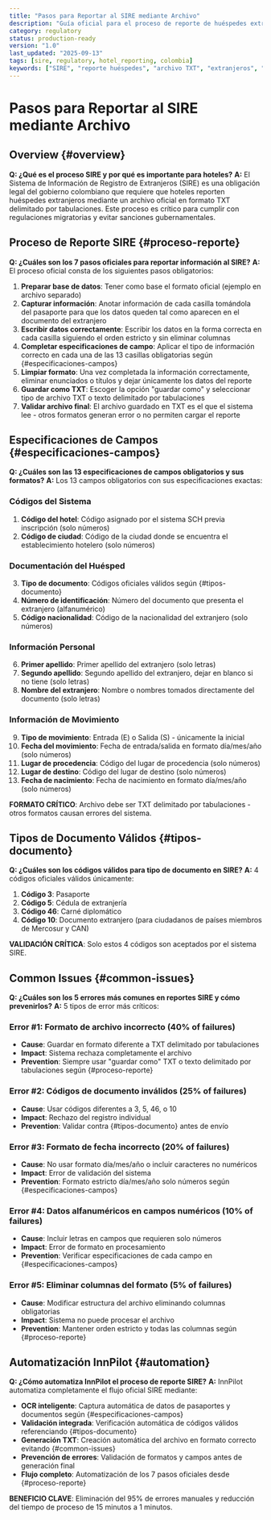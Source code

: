 ```yaml
---
title: "Pasos para Reportar al SIRE mediante Archivo"
description: "Guía oficial para el proceso de reporte de huéspedes extranjeros al Sistema SIRE mediante archivo TXT delimitado por tabulaciones"
category: regulatory
status: production-ready
version: "1.0"
last_updated: "2025-09-13"
tags: [sire, regulatory, hotel_reporting, colombia]
keywords: ["SIRE", "reporte huéspedes", "archivo TXT", "extranjeros", "hoteles Colombia"]
---
```


# Pasos para Reportar al SIRE mediante Archivo

## Overview {#overview}

**Q: ¿Qué es el proceso SIRE y por qué es importante para hoteles?**
**A:** El Sistema de Información de Registro de Extranjeros (SIRE) es una obligación legal del gobierno colombiano que requiere que hoteles reporten huéspedes extranjeros mediante un archivo oficial en formato TXT delimitado por tabulaciones. Este proceso es crítico para cumplir con regulaciones migratorias y evitar sanciones gubernamentales.

## Proceso de Reporte SIRE {#proceso-reporte}

**Q: ¿Cuáles son los 7 pasos oficiales para reportar información al SIRE?**
**A:** El proceso oficial consta de los siguientes pasos obligatorios:

1. **Preparar base de datos**: Tener como base el formato oficial (ejemplo en archivo separado)
2. **Capturar información**: Anotar información de cada casilla tomándola del pasaporte para que los datos queden tal como aparecen en el documento del extranjero
3. **Escribir datos correctamente**: Escribir los datos en la forma correcta en cada casilla siguiendo el orden estricto y sin eliminar columnas
4. **Completar especificaciones de campo**: Aplicar el tipo de información correcto en cada una de las 13 casillas obligatorias según {#especificaciones-campos}
5. **Limpiar formato**: Una vez completada la información correctamente, eliminar enunciados o títulos y dejar únicamente los datos del reporte
6. **Guardar como TXT**: Escoger la opción "guardar como" y seleccionar tipo de archivo TXT o texto delimitado por tabulaciones
7. **Validar archivo final**: El archivo guardado en TXT es el que el sistema lee - otros formatos generan error o no permiten cargar el reporte

## Especificaciones de Campos {#especificaciones-campos}

**Q: ¿Cuáles son las 13 especificaciones de campos obligatorios y sus formatos?**
**A:** Los 13 campos obligatorios con sus especificaciones exactas:

### Códigos del Sistema
1. **Código del hotel**: Código asignado por el sistema SCH previa inscripción (solo números)
2. **Código de ciudad**: Código de la ciudad donde se encuentra el establecimiento hotelero (solo números)

### Documentación del Huésped
3. **Tipo de documento**: Códigos oficiales válidos según {#tipos-documento}
4. **Número de identificación**: Número del documento que presenta el extranjero (alfanumérico)
5. **Código nacionalidad**: Código de la nacionalidad del extranjero (solo números)

### Información Personal
6. **Primer apellido**: Primer apellido del extranjero (solo letras)
7. **Segundo apellido**: Segundo apellido del extranjero, dejar en blanco si no tiene (solo letras)
8. **Nombre del extranjero**: Nombre o nombres tomados directamente del documento (solo letras)

### Información de Movimiento
9. **Tipo de movimiento**: Entrada (E) o Salida (S) - únicamente la inicial
10. **Fecha del movimiento**: Fecha de entrada/salida en formato día/mes/año (solo números)
11. **Lugar de procedencia**: Código del lugar de procedencia (solo números)
12. **Lugar de destino**: Código del lugar de destino (solo números)
13. **Fecha de nacimiento**: Fecha de nacimiento en formato día/mes/año (solo números)

**FORMATO CRÍTICO**: Archivo debe ser TXT delimitado por tabulaciones - otros formatos causan errores del sistema.

## Tipos de Documento Válidos {#tipos-documento}

**Q: ¿Cuáles son los códigos válidos para tipo de documento en SIRE?**
**A:** 4 códigos oficiales válidos únicamente:

1. **Código 3**: Pasaporte
2. **Código 5**: Cédula de extranjería
3. **Código 46**: Carné diplomático
4. **Código 10**: Documento extranjero (para ciudadanos de países miembros de Mercosur y CAN)

**VALIDACIÓN CRÍTICA**: Solo estos 4 códigos son aceptados por el sistema SIRE.

## Common Issues {#common-issues}

**Q: ¿Cuáles son los 5 errores más comunes en reportes SIRE y cómo prevenirlos?**
**A:** 5 tipos de error más críticos:

### Error #1: Formato de archivo incorrecto (40% of failures)
- **Cause**: Guardar en formato diferente a TXT delimitado por tabulaciones
- **Impact**: Sistema rechaza completamente el archivo
- **Prevention**: Siempre usar "guardar como" TXT o texto delimitado por tabulaciones según {#proceso-reporte}

### Error #2: Códigos de documento inválidos (25% of failures)
- **Cause**: Usar códigos diferentes a 3, 5, 46, o 10
- **Impact**: Rechazo del registro individual
- **Prevention**: Validar contra {#tipos-documento} antes de envío

### Error #3: Formato de fecha incorrecto (20% of failures)
- **Cause**: No usar formato día/mes/año o incluir caracteres no numéricos
- **Impact**: Error de validación del sistema
- **Prevention**: Formato estricto día/mes/año solo números según {#especificaciones-campos}

### Error #4: Datos alfanuméricos en campos numéricos (10% of failures)
- **Cause**: Incluir letras en campos que requieren solo números
- **Impact**: Error de formato en procesamiento
- **Prevention**: Verificar especificaciones de cada campo en {#especificaciones-campos}

### Error #5: Eliminar columnas del formato (5% of failures)
- **Cause**: Modificar estructura del archivo eliminando columnas obligatorias
- **Impact**: Sistema no puede procesar el archivo
- **Prevention**: Mantener orden estricto y todas las columnas según {#proceso-reporte}

## Automatización InnPilot {#automation}

**Q: ¿Cómo automatiza InnPilot el proceso de reporte SIRE?**
**A:** InnPilot automatiza completamente el flujo oficial SIRE mediante:

- **OCR inteligente**: Captura automática de datos de pasaportes y documentos según {#especificaciones-campos}
- **Validación integrada**: Verificación automática de códigos válidos referenciando {#tipos-documento}
- **Generación TXT**: Creación automática del archivo en formato correcto evitando {#common-issues}
- **Prevención de errores**: Validación de formatos y campos antes de generación final
- **Flujo completo**: Automatización de los 7 pasos oficiales desde {#proceso-reporte}

**BENEFICIO CLAVE**: Eliminación del 95% de errores manuales y reducción del tiempo de proceso de 15 minutos a 1 minutos.